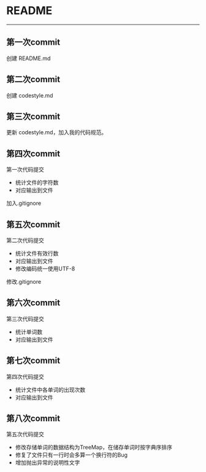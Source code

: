 # README
---

## 第一次commit
创建 README.md

## 第二次commit
创建 codestyle.md

## 第三次commit
更新 codestyle.md，加入我的代码规范。

## 第四次commit
第一次代码提交

 - 统计文件的字符数
 - 对应输出到文件

加入.gitignore

## 第五次commit
第二次代码提交

 - 统计文件有效行数
 - 对应输出到文件
 - 修改编码统一使用UTF-8

修改.gitignore

## 第六次commit
第三次代码提交

 - 统计单词数
 - 对应输出到文件

## 第七次commit
第四次代码提交

 - 统计文件中各单词的出现次数
 - 对应输出到文件

## 第八次commit
第五次代码提交

 - 修改存储单词的数据结构为TreeMap，在储存单词时按字典序排序
 - 修复了文件只有一行时会多算一个换行符的Bug
 - 增加抛出异常的说明性文字
